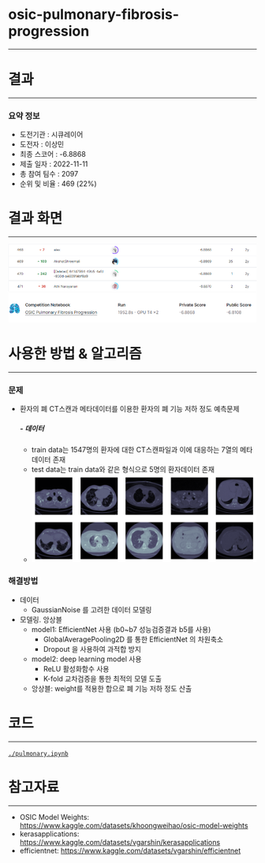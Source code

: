 # osic-pulmonary-fibrosis-progression
---
# 결과
---
### 요약 정보
* 도전기관 : 시큐레이어
* 도전자 : 이상민
* 최종 스코어 : -6.8868
* 제출 일자 : 2022-11-11
* 총 참여 팀수 : 2097
* 순위 및 비율 : 469 (22%)

# 결과 화면
---
![ex_screenshot](./IMG/LeaderBoard.png)
![ex_screenshot2](./IMG/Score.png)


# 사용한 방법 & 알고리즘
---
### 문제
* 환자의 폐 CT스캔과 메타데이터를 이용한 환자의 폐 기능 저하 정도 예측문제

  ##### - 데이터
  * train data는 1547명의 환자에 대한 CT스캔파일과 이에 대응하는 7열의 메타데이터 존재
  * test data는 train data와 같은 형식으로 5명의 환자데이터 존재
  * ![ex_screenshot3](./IMG/data-img.png)


### 해결방법
* 데이터
  * GaussianNoise 를 고려한 데이터 모델링
* 모델링. 앙상블
  * model1: EfficientNet 사용 (b0~b7 성능검증결과 b5를 사용)
    * GlobalAveragePooling2D 를 통한 EfficientNet 의 차원축소
    * Dropout 을 사용하여 과적합 방지
  * model2: deep learning model 사용
    * ReLU 활성화함수 사용
    * K-fold 교차검증을 통한 최적의 모델 도출
  * 앙상블: weight를 적용한 합으로 폐 기능 저하 정도 산출  

# 코드
---
[`./pulmonary.ipynb`](./pulmonary.ipynb)

# 참고자료
---
* OSIC Model Weights: https://www.kaggle.com/datasets/khoongweihao/osic-model-weights
* kerasapplications: https://www.kaggle.com/datasets/vgarshin/kerasapplications
* efficientnet: https://www.kaggle.com/datasets/vgarshin/efficientnet
